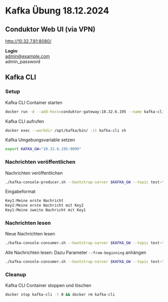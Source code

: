 # Kafka Übung 18.12.2024

## Conduktor Web UI (via VPN)
http://10.32.7.81:8080/

__Login__: \
admin@example.com \
admin_password



## Kafka CLI
### Setup 
Kafka CLI Container starten
```bash
docker run -d --add-host=conduktor-gateway:10.32.6.195 --name kafka-cli apache/kafka:3.8.1
```

Kafka CLI aufrufen
```bash
docker exec --workdir /opt/kafka/bin/ -it kafka-cli sh
```

Kafka Umgebungsvariable setzen
```bash
export KAFKA_GW="10.32.6.195:9099"
```


### Nachrichten veröffentlichen
Nachrichten veröffentlichen
```bash
./kafka-console-producer.sh --bootstrap-server $KAFKA_GW --topic test-topic --property "parse.key=true" --property "key.separator=:"
```

Eingabeformat
```bash
Key1:Meine erste Nachricht
Key2:Meine erste Nachricht mit Key2
Key1:Meine zweite Nachricht mit Key1
```

### Nachrichten lesen
Neue Nachrichten lesen
```bash
./kafka-console-consumer.sh --bootstrap-server $KAFKA_GW --topic test-topic
```

Alle Nachrichten lesen: Dazu Parameter `--from-beginning` anhängen
```bash
./kafka-console-consumer.sh --bootstrap-server $KAFKA_GW --topic test-topic --from-beginning
```

### Cleanup
Kafka CLI Container stoppen und löschen
```bash
docker stop kafka-cli -t 0 && docker rm kafka-cli
```